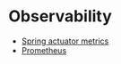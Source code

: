 # Observability
- [Spring actuator metrics](https://docs.spring.io/spring-boot/docs/2.0.x/reference/html/production-ready-metrics.html)
- [Prometheus](https://prometheus.io/)

